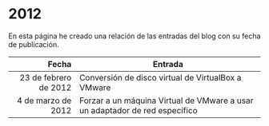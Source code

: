 # 2012

En esta página he creado una relación de las entradas del blog con su fecha de publicación.

| Fecha  | Entrada |
| --: | -- |
| 23 de febrero de 2012 | Conversión de disco virtual de VirtualBox a VMware |
| 4 de marzo de 2012 | Forzar a un máquina Virtual de VMware a usar un adaptador de red específico |
